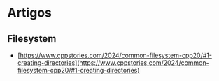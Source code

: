 # Artigos

## Filesystem
- [https://www.cppstories.com/2024/common-filesystem-cpp20/#1-creating-directories](https://www.cppstories.com/2024/common-filesystem-cpp20/#1-creating-directories) 
